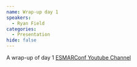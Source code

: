 ```yaml
---
name: Wrap-up day 1
speakers:
  - Ryan Field
categories:
  - Presentation
hide: false
---
```


A wrap-up of day 1
[ESMARConf Youtube Channel](https://www.youtube.com/@esmarconf)